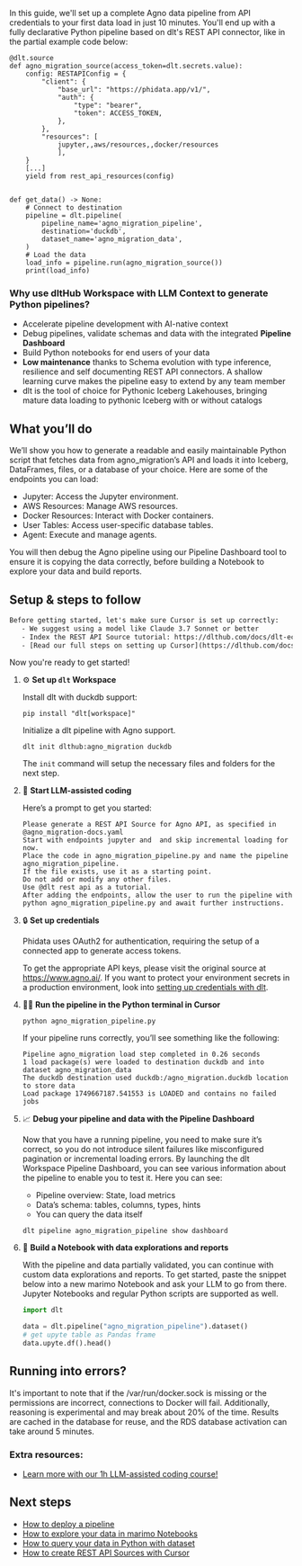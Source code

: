 In this guide, we'll set up a complete Agno data pipeline from API credentials to your first data load in just 10 minutes. You'll end up with a fully declarative Python pipeline based on dlt's REST API connector, like in the partial example code below:

```python-outcome
@dlt.source
def agno_migration_source(access_token=dlt.secrets.value):
    config: RESTAPIConfig = {
        "client": {
            "base_url": "https://phidata.app/v1/",
            "auth": {
                "type": "bearer",
                "token": ACCESS_TOKEN,
            },
        },
        "resources": [
            jupyter,,aws/resources,,docker/resources
            ],
    }
    [...]
    yield from rest_api_resources(config)


def get_data() -> None:
    # Connect to destination
    pipeline = dlt.pipeline(
        pipeline_name='agno_migration_pipeline',
        destination='duckdb',
        dataset_name='agno_migration_data', 
    )
    # Load the data
    load_info = pipeline.run(agno_migration_source())
    print(load_info) 
```

### Why use dltHub Workspace with LLM Context to generate Python pipelines?

- Accelerate pipeline development with AI-native context
- Debug pipelines, validate schemas and data with the integrated **Pipeline Dashboard**
- Build Python notebooks for end users of your data
- **Low maintenance** thanks to Schema evolution with type inference, resilience and self documenting REST API connectors. A shallow learning curve makes the pipeline easy to extend by any team member
- dlt is the tool of choice for Pythonic Iceberg Lakehouses, bringing mature data loading to pythonic Iceberg with or without catalogs

## What you’ll do

We’ll show you how to generate a readable and easily maintainable Python script that fetches data from agno_migration’s API and loads it into Iceberg, DataFrames, files, or a database of your choice. Here are some of the endpoints you can load:

- Jupyter: Access the Jupyter environment.
- AWS Resources: Manage AWS resources.
- Docker Resources: Interact with Docker containers.
- User Tables: Access user-specific database tables.
- Agent: Execute and manage agents.

You will then debug the Agno pipeline using our Pipeline Dashboard tool to ensure it is copying the data correctly, before building a Notebook to explore your data and build reports.

## Setup & steps to follow

```default
Before getting started, let's make sure Cursor is set up correctly:
   - We suggest using a model like Claude 3.7 Sonnet or better
   - Index the REST API Source tutorial: https://dlthub.com/docs/dlt-ecosystem/verified-sources/rest_api/ and add it to context as **@dlt rest api**
   - [Read our full steps on setting up Cursor](https://dlthub.com/docs/dlt-ecosystem/llm-tooling/cursor-restapi#23-configuring-cursor-with-documentation)
```

Now you're ready to get started!

1. ⚙️ **Set up `dlt` Workspace**
    
    Install dlt with duckdb support:
    ```shell
    pip install "dlt[workspace]"
    ```

    Initialize a dlt pipeline with Agno support.
    ```shell
    dlt init dlthub:agno_migration duckdb
    ```

    The `init` command will setup the necessary files and folders for the next step.
    
2. 🤠 **Start LLM-assisted coding**
    
    Here’s a prompt to get you started:
    
    ```prompt
    Please generate a REST API Source for Agno API, as specified in @agno_migration-docs.yaml 
    Start with endpoints jupyter and  and skip incremental loading for now. 
    Place the code in agno_migration_pipeline.py and name the pipeline agno_migration_pipeline. 
    If the file exists, use it as a starting point. 
    Do not add or modify any other files. 
    Use @dlt rest api as a tutorial. 
    After adding the endpoints, allow the user to run the pipeline with python agno_migration_pipeline.py and await further instructions.
    ```

    
3. 🔒 **Set up credentials** 
    
    Phidata uses OAuth2 for authentication, requiring the setup of a connected app to generate access tokens.
    
    To get the appropriate API keys, please visit the original source at https://www.agno.ai/.
    If you want to protect your environment secrets in a production environment, look into [setting up credentials with dlt](https://dlthub.com/docs/walkthroughs/add_credentials).
    
4. 🏃‍♀️ **Run the pipeline in the Python terminal in Cursor**
    
    ```shell
    python agno_migration_pipeline.py
    ```
    
    If your pipeline runs correctly, you’ll see something like the following:
    
    ```shell
    Pipeline agno_migration load step completed in 0.26 seconds
    1 load package(s) were loaded to destination duckdb and into dataset agno_migration_data
    The duckdb destination used duckdb:/agno_migration.duckdb location to store data
    Load package 1749667187.541553 is LOADED and contains no failed jobs
    ```
    
5. 📈 **Debug your pipeline and data with the Pipeline Dashboard**

    Now that you have a running pipeline, you need to make sure it’s correct, so you do not introduce silent failures like misconfigured pagination or incremental loading errors. By launching the dlt Workspace Pipeline Dashboard, you can see various information about the pipeline to enable you to test it. Here you can see:
    - Pipeline overview: State, load metrics
    - Data’s schema: tables, columns, types, hints
    - You can query the data itself
    
    ```shell
    dlt pipeline agno_migration_pipeline show dashboard
    ```
    
6. 🐍 **Build a Notebook with data explorations and reports**

    With the pipeline and data partially validated, you can continue with custom data explorations and reports. To get started, paste the snippet below into a new marimo Notebook and ask your LLM to go from there. Jupyter Notebooks and regular Python scripts are supported as well.

    
    ```python
    import dlt

   data = dlt.pipeline("agno_migration_pipeline").dataset()
   # get upyte table as Pandas frame
   data.upyte.df().head()
    ```

## Running into errors?

It's important to note that if the /var/run/docker.sock is missing or the permissions are incorrect, connections to Docker will fail. Additionally, reasoning is experimental and may break about 20% of the time. Results are cached in the database for reuse, and the RDS database activation can take around 5 minutes.

### Extra resources:

- [Learn more with our 1h LLM-assisted coding course!](https://www.youtube.com/watch?v=GGid70rnJuM)

## Next steps

- [How to deploy a pipeline](https://dlthub.com/docs/walkthroughs/deploy-a-pipeline)
- [How to explore your data in marimo Notebooks](https://dlthub.com/docs/general-usage/dataset-access/marimo)
- [How to query your data in Python with dataset](https://dlthub.com/docs/general-usage/dataset-access/dataset)
- [How to create REST API Sources with Cursor](https://dlthub.com/docs/dlt-ecosystem/llm-tooling/cursor-restapi)

